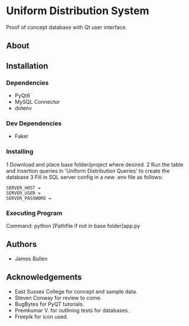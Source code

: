 # Uniform Distribution System
Proof of concept database with Qt user interface.

## About


## Installation
### Dependencies
- PyQt6
- MySQL Connector
- dotenv

### Dev Dependencies
- Faker

### Installing
1 Download and place base folder/project where desired.
2 Run the table and insertion queries in 'Uniform Distribution Queries' to create the database
3 Fill in SQL server config in a new .env file as follows:
```
SERVER_HOST =
SERVER_USER =
SERVER_PASSWORD =
```

### Executing Program
Command: python [Pathfile if not in base folder]app.py

## Authors
- James Bullen

## Acknowledgements
- East Sussex College for concept and sample data.
- Steven Conway for review to come.
- BugBytes for PyQT tutorials.
- Premkumar V. for outlining tests for databases.
- Freepik for icon used.